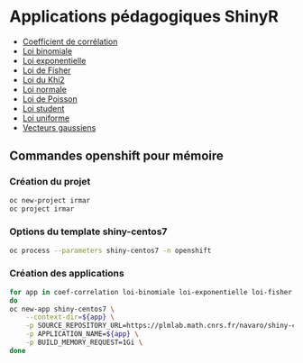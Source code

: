 # Applications pédagogiques ShinyR 

- [Coefficient de corrélation](https://coef-correlation-irmar.apps.math.cnrs.fr)
- [Loi binomiale](https://loi-binomiale-irmar.apps.math.cnrs.fr)
- [Loi exponentielle](https://loi-exponentielle-irmar.apps.math.cnrs.fr)
- [Loi de Fisher](https://loi-fisher-irmar.apps.math.cnrs.fr)
- [Loi du Khi2](https://loi-khi2-irmar.apps.math.cnrs.fr)
- [Loi normale](https://loi-normale-irmar.apps.math.cnrs.fr)
- [Loi de Poisson](https://loi-poisson-irmar.apps.math.cnrs.fr)
- [Loi student](https://loi-student-irmar.apps.math.cnrs.fr)
- [Loi uniforme](https://loi-uniforme-irmar.apps.math.cnrs.fr)
- [Vecteurs gaussiens](https://vec-gaussiens-irmar.apps.math.cnrs.fr)

## Commandes openshift pour mémoire

### Création du projet 

```bash
oc new-project irmar
oc project irmar
```

### Options du template shiny-centos7

```bash
oc process --parameters shiny-centos7 -n openshift
```

### Création des applications

```bash
for app in coef-correlation loi-binomiale loi-exponentielle loi-fisher loi-khi2 loi-normale loi-poisson loi-student loi-uniforme vec-gaussiens
do
oc new-app shiny-centos7 \
    --context-dir=${app} \
    -p SOURCE_REPOSITORY_URL=https://plmlab.math.cnrs.fr/navaro/shiny-custom.git \
    -p APPLICATION_NAME=${app} \
    -p BUILD_MEMORY_REQUEST=1Gi \ 
done
```
